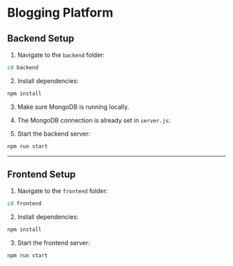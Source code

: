 # Blogging Platform

## Backend Setup

1. Navigate to the `backend` folder:

```bash
cd backend
```

2. Install dependencies:

```bash
npm install
```

3. Make sure MongoDB is running locally.

4. The MongoDB connection is already set in `server.js`:


5. Start the backend server:

```bash
npm run start
```

---

## Frontend Setup

1. Navigate to the `frontend` folder:

```bash
cd frontend
```

2. Install dependencies:

```bash
npm install
```

3. Start the frontend server:

```bash
npm run start
```
